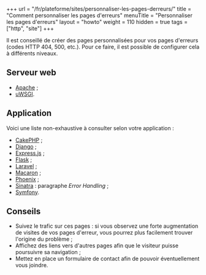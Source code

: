 +++
url = "/fr/plateforme/sites/personnaliser-les-pages-derreurs/"
title = "Comment personnaliser les pages d'erreurs"
menuTitle = "Personnaliser les pages d'erreurs"
layout = "howto"
weight = 110
hidden = true
tags = ["http", "site"]
+++

Il est conseillé de créer des pages personnalisées pour vos pages d'erreurs (codes HTTP 404, 500, etc.). Pour ce faire, il est possible de configurer cela à différents niveaux.

## Serveur web

- [Apache](https://httpd.apache.org/docs/2.4/fr/custom-error.html) ;
- [uWSGI](https://uwsgi-docs.readthedocs.io/en/latest/Options.html).

## Application

Voici une liste non-exhaustive à consulter selon votre application :

- [CakePHP](https://book.cakephp.org/3/fr/development/errors.html) ;
- [Django](https://docs.djangoproject.com/en/dev/topics/http/views/#customizing-error-views) ;
- [Express.js](https://expressjs.com/fr/guide/error-handling.html) ;
- [Flask](https://flask.palletsprojects.com/en/1.1.x/patterns/errorpages/) ;
- [Laravel](https://laravel.com/docs/6.x/errors) ;
- [Macaron](https://go-macaron.com/middlewares/templating#response-status-error-and-redirect) ;
- [Phoenix](https://hexdocs.pm/phoenix/errors.html) ;
- [Sinatra](http://sinatrarb.com/intro.html) : paragraphe _Error Handling_ ;
- [Symfony](https://symfony.com/doc/current/controller/error_pages.html).

## Conseils

- Suivez le trafic sur ces pages : si vous observez une forte augmentation de visites de vos pages d'erreur, vous pourrez plus facilement trouver l'origine du problème ;
- Affichez des liens vers d'autres pages afin que le visiteur puisse poursuivre sa navigation ;
- Mettez en place un formulaire de contact afin de pouvoir éventuellement vous joindre.
